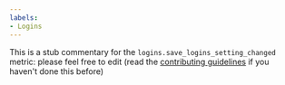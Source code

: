```yaml
---
labels:
- Logins
---
```

This is a stub commentary for the `logins.save_logins_setting_changed` metric: please feel free to edit (read the
[contributing guidelines](https://github.com/mozilla/glean-annotations/blob/main/CONTRIBUTING.md)
if you haven't done this before)
